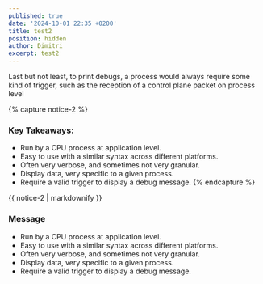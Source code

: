 ```yaml
---
published: true
date: '2024-10-01 22:35 +0200'
title: test2
position: hidden
author: Dimitri
excerpt: test2
---
```

Last but not least, to print debugs, a process would always require some kind of trigger, such as the reception of a control plane packet on process level

{% capture notice-2 %}
### Key Takeaways:
- Run by a CPU process at application level.
- Easy to use with a similar syntax across different platforms.
- Often very verbose, and sometimes not very granular.
- Display data, very specific to a given process.
- Require a valid trigger to display a debug message.
{% endcapture %}

<div class=".notice--info">{{ notice-2 | markdownify }}</div>


<div class=".notice--info">
  <h3>Message</h3>
  <ul>
    <li>Run by a CPU process at application level.</li>
    <li>Easy to use with a similar syntax across different platforms.</li>
    <li>Often very verbose, and sometimes not very granular.</li>
    <li>Display data, very specific to a given process.</li>
    <li>Require a valid trigger to display a debug message.</li>
  </ul>
</div>

